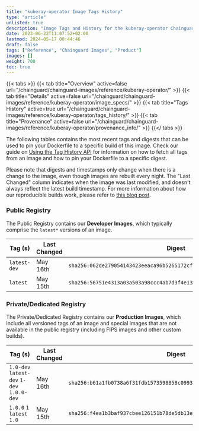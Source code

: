 ```yaml
---
title: "kuberay-operator Image Tags History"
type: "article"
unlisted: true
description: "Image Tags and History for the kuberay-operator Chainguard Image"
date: 2023-06-22T11:07:52+02:00
lastmod: 2024-05-17 00:44:46
draft: false
tags: ["Reference", "Chainguard Images", "Product"]
images: []
weight: 700
toc: true
---
```


{{< tabs >}}
{{< tab title="Overview" active=false url="/chainguard/chainguard-images/reference/kuberay-operator/" >}}
{{< tab title="Details" active=false url="/chainguard/chainguard-images/reference/kuberay-operator/image_specs/" >}}
{{< tab title="Tags History" active=true url="/chainguard/chainguard-images/reference/kuberay-operator/tags_history/" >}}
{{< tab title="Provenance" active=false url="/chainguard/chainguard-images/reference/kuberay-operator/provenance_info/" >}}
{{</ tabs >}}

The following tables contains the most recent tags and digests that can be used to pin your Dockerfile to a specific build of this image. Check our guide on [Using the Tag History API](/chainguard/chainguard-images/using-the-tag-history-api/) for information on how to fetch all tags from an image and how to pin your Dockerfile to a specific digest.

Please note that digests and timestamps only change when there is a change to the image, even though images are rebuilt every night. The "Last Changed" column indicates when the image was last modified, and doesn't always reflect the latest build timestamp. For more information about how our reproducible builds work, please refer to [this blog post](https://www.chainguard.dev/unchained/reproducing-chainguards-reproducible-image-builds).

### Public Registry
The Public Registry contains our **Developer Images**, which typically comprise the `latest*` versions of an image.

| Tag (s)       | Last Changed | Digest                                                                    |
|---------------|--------------|---------------------------------------------------------------------------|
|  `latest-dev` | May 16th     | `sha256:062de279054143423eeaca96b5265172cf3d942a6c04624b70c4e976a1e79693` |
|  `latest`     | May 15th     | `sha256:56751e4313a03a503a98ccc4ab7d3f4e13c814d0bb64db0ef44b12dbcdfed2f2` |


### Private/Dedicated Registry
The Private/Dedicated Registry contains our **Production Images**, which include all versioned tags of an image and special images that are not available in the public registry (including FIPS images and other custom builds).

| Tag (s)                                     | Last Changed | Digest                                                                    |
|---------------------------------------------|--------------|---------------------------------------------------------------------------|
|  `1.0-dev` `latest-dev` `1-dev` `1.0.0-dev` | May 16th     | `sha256:b61a1fb0738a6f31fdb1573598858c0993b8b19d748d4c302af6dc746e3ea29f` |
|  `1.0.0` `1` `latest` `1.0`                 | May 15th     | `sha256:f4ea1b3baf937cbee126151b78de5db13ece2abd72b78c2bfee9bd07780b5e19` |

